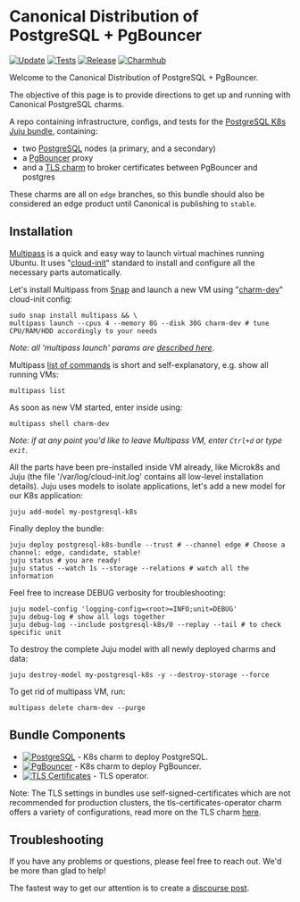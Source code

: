 # Canonical Distribution of PostgreSQL + PgBouncer

[![Update](https://github.com/canonical/postgresql-k8s-bundle/actions/workflows/on_bundle_update_available.yaml/badge.svg?branch=main)](https://github.com/canonical/postgresql-k8s-bundle/actions/workflows/on_bundle_update_available.yaml?query=branch%3Amain)
[![Tests](https://github.com/canonical/postgresql-k8s-bundle/actions/workflows/ci.yaml/badge.svg?branch=main&event=schedule)](https://github.com/canonical/postgresql-k8s-bundle/actions/workflows/ci.yaml?query=branch%3Amain+event%3Aschedule)
[![Release](https://github.com/canonical/postgresql-k8s-bundle/actions/workflows/release.yaml/badge.svg?branch=main&event=push)](https://github.com/canonical/postgresql-k8s-bundle/actions/workflows/release.yaml?query=branch%3Amain+event%3Apush)
[![Charmhub](https://charmhub.io/postgresql-k8s-bundle/badge.svg)](https://charmhub.io/postgresql-k8s-bundle)

Welcome to the Canonical Distribution of PostgreSQL + PgBouncer.

The objective of this page is to provide directions to get up and running with Canonical PostgreSQL charms.

A repo containing infrastructure, configs, and tests for the [PostgreSQL K8s Juju bundle](https://charmhub.io/postgresql-k8s-bundle?channel=edge), containing:
- two [PostgreSQL](https://charmhub.io/postgresql-k8s?channel=edge) nodes (a primary, and a secondary)
- a [PgBouncer](https://charmhub.io/pgbouncer-k8s?channel=edge) proxy
- and a [TLS charm](https://charmhub.io/tls-certificates-operator?channel=edge) to broker certificates between PgBouncer and postgres

These charms are all on `edge` branches, so this bundle should also be considered an edge product until Canonical is publishing to `stable`.

## Installation

[Multipass](https://multipass.run/) is a quick and easy way to launch virtual machines running Ubuntu. It uses "[cloud-init](https://cloud-init.io/)" standard to install and configure all the necessary parts automatically.

Let's install Multipass from [Snap](https://snapcraft.io/multipass) and launch a new VM using "[charm-dev](https://github.com/canonical/multipass-blueprints/blob/main/v1/charm-dev.yaml)" cloud-init config:
```shell
sudo snap install multipass && \
multipass launch --cpus 4 --memory 8G --disk 30G charm-dev # tune CPU/RAM/HDD accordingly to your needs
```
*Note: all 'multipass launch' params are [described here](https://multipass.run/docs/launch-command)*.

Multipass [list of commands](https://multipass.run/docs/multipass-cli-commands) is short and self-explanatory, e.g. show all running VMs:
```shell
multipass list
```

As soon as new VM started, enter inside using:
```shell
multipass shell charm-dev
```
*Note: if at any point you'd like to leave Multipass VM, enter `Ctrl+d` or type `exit`*.

All the parts have been pre-installed inside VM already, like Microk8s and Juju (the file '/var/log/cloud-init.log' contains all low-level installation details). Juju uses models to isolate applications, let's add a new model for our K8s application:
```shell
juju add-model my-postgresql-k8s
```

Finally deploy the bundle:
```shell
juju deploy postgresql-k8s-bundle --trust # --channel edge # Choose a channel: edge, candidate, stable!
juju status # you are ready!
juju status --watch 1s --storage --relations # watch all the information
```

Feel free to increase DEBUG verbosity for troubleshooting:
```shell
juju model-config 'logging-config=<root>=INFO;unit=DEBUG'
juju debug-log # show all logs together
juju debug-log --include postgresql-k8s/0 --replay --tail # to check specific unit
```

To destroy the complete Juju model with all newly deployed charms and data:
```shell
juju destroy-model my-postgresql-k8s -y --destroy-storage --force
```

To get rid of multipass VM, run:
```shell
multipass delete charm-dev --purge
```

## Bundle Components

- [![PostgreSQL](https://charmhub.io/postgresql-k8s/badge.svg?channel=edge)](https://charmhub.io/postgresql-k8s?channel=edge)  - K8s charm to deploy PostgreSQL.
- [![PgBouncer](https://charmhub.io/pgbouncer-k8s/badge.svg?channel=edge)](https://charmhub.io/pgbouncer-k8s?channel=edge) - K8s charm to deploy PgBouncer.
- [![TLS Certificates](https://charmhub.io/tls-certificates-operator/badge.svg)](https://charmhub.io/tls-certificates-operator) - TLS operator.

Note: The TLS settings in bundles use self-signed-certificates which are not recommended for production clusters, the tls-certificates-operator charm offers a variety of configurations, read more on the TLS charm [here](https://charmhub.io/tls-certificates-operator).

## Troubleshooting

If you have any problems or questions, please feel free to reach out. We'd be more than glad to help!

The fastest way to get our attention is to create a [discourse post](https://discourse.charmhub.io/).
